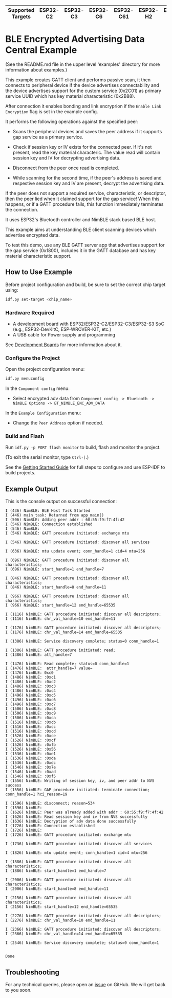 | Supported Targets | ESP32-C2 | ESP32-C3 | ESP32-C6 | ESP32-C61 | ESP32-H2 | ESP32-S3 |
| ----------------- | -------- | -------- | -------- | --------- | -------- | -------- |

# BLE Encrypted Advertising Data Central Example

(See the README.md file in the upper level 'examples' directory for more information about examples.)

This example creates GATT client and performs passive scan, it then connects to peripheral device if the device advertises connectability and the device advertises support for the custom service (0x2C01) as primary service UUID which has key material characteristic (0x2B88).

After connection it enables bonding and link encryprion if the `Enable Link Encryption` flag is set in the example config.

It performs the following operations against the specified peer:

* Scans the peripheral devices and saves the peer address if it supports gap service as a primary service.

* Check if session key or IV exists for the connected peer. If it's not present, read the key material characteric. The value read will contain session key and IV for decrypting advertising data.

* Disconnect from the peer once read is completed.

* While scanning for the second time, if the peer's address is saved and respestive session key and IV are present, decrypt the advertising data.

If the peer does not support a required service, characteristic, or descriptor, then the peer lied when it claimed support for the gap service! When this happens, or if a GATT procedure fails, this function immediately terminates the connection.

It uses ESP32's Bluetooth controller and NimBLE stack based BLE host.

This example aims at understanding BLE client scanning devices which advertise encrypted data.

To test this demo, use any BLE GATT server app that advertises support for the gap service (0x1800), includes it in the GATT database and has key material characteristic support.


## How to Use Example

Before project configuration and build, be sure to set the correct chip target using:

```bash
idf.py set-target <chip_name>
```

### Hardware Required

* A development board with ESP32/ESP32-C2/ESP32-C3/ESP32-S3 SoC (e.g., ESP32-DevKitC, ESP-WROVER-KIT, etc.)
* A USB cable for Power supply and programming

See [Development Boards](https://www.espressif.com/en/products/devkits) for more information about it.

### Configure the Project

Open the project configuration menu:

```bash
idf.py menuconfig
```
In the `Component config` menu:

* Select encrypted adv data from `Component config -> Bluetooth -> NimBLE Options -> BT_NIMBLE_ENC_ADV_DATA`

In the `Example Configuration` menu:

* Change the `Peer Address` option if needed.

### Build and Flash

Run `idf.py -p PORT flash monitor` to build, flash and monitor the project.

(To exit the serial monitor, type ``Ctrl-]``.)

See the [Getting Started Guide](https://idf.espressif.com/) for full steps to configure and use ESP-IDF to build projects.

## Example Output

This is the console output on successful connection:

```
I (436) NimBLE: BLE Host Task Started
I (446) main_task: Returned from app_main()
I (506) NimBLE: Adding peer addr : 60:55:f9:f7:4f:42
I (546) NimBLE: Connection established
I (546) NimBLE:
I (546) NimBLE: GATT procedure initiated: exchange mtu

I (546) NimBLE: GATT procedure initiated: discover all services

I (636) NimBLE: mtu update event; conn_handle=1 cid=4 mtu=256

I (696) NimBLE: GATT procedure initiated: discover all characteristics;
I (696) NimBLE: start_handle=1 end_handle=7

I (846) NimBLE: GATT procedure initiated: discover all characteristics;
I (846) NimBLE: start_handle=8 end_handle=11

I (966) NimBLE: GATT procedure initiated: discover all characteristics;
I (966) NimBLE: start_handle=12 end_handle=65535

I (1116) NimBLE: GATT procedure initiated: discover all descriptors;
I (1116) NimBLE: chr_val_handle=10 end_handle=11

I (1176) NimBLE: GATT procedure initiated: discover all descriptors;
I (1176) NimBLE: chr_val_handle=14 end_handle=65535

I (1386) NimBLE: Service discovery complete; status=0 conn_handle=1

I (1386) NimBLE: GATT procedure initiated: read;
I (1386) NimBLE: att_handle=7

I (1476) NimBLE: Read complete; status=0 conn_handle=1
I (1476) NimBLE:  attr_handle=7 value=
I (1476) NimBLE: 0xc0
I (1486) NimBLE: :0xc1
I (1486) NimBLE: :0xc2
I (1486) NimBLE: :0xc3
I (1486) NimBLE: :0xc4
I (1496) NimBLE: :0xc5
I (1496) NimBLE: :0xc6
I (1496) NimBLE: :0xc7
I (1506) NimBLE: :0xc8
I (1506) NimBLE: :0xc9
I (1506) NimBLE: :0xca
I (1516) NimBLE: :0xcb
I (1516) NimBLE: :0xcc
I (1516) NimBLE: :0xcd
I (1526) NimBLE: :0xce
I (1526) NimBLE: :0xcf
I (1526) NimBLE: :0xfb
I (1526) NimBLE: :0x56
I (1536) NimBLE: :0xe1
I (1536) NimBLE: :0xda
I (1536) NimBLE: :0xdc
I (1546) NimBLE: :0x7e
I (1546) NimBLE: :0xad
I (1546) NimBLE: :0xf5
I (1556) NimBLE: Writing of session key, iv, and peer addr to NVS success
I (1556) NimBLE: GAP procedure initiated: terminate connection; conn_handle=1 hci_reason=19

I (1596) NimBLE: disconnect; reason=534
I (1596) NimBLE:
I (1626) NimBLE: Peer was already added with addr : 60:55:f9:f7:4f:42
I (1626) NimBLE: Read session key and iv from NVS successfully
I (1636) NimBLE: Decryption of adv data done successfully
I (1726) NimBLE: Connection established
I (1726) NimBLE:
I (1726) NimBLE: GATT procedure initiated: exchange mtu

I (1736) NimBLE: GATT procedure initiated: discover all services

I (1826) NimBLE: mtu update event; conn_handle=1 cid=4 mtu=256

I (1886) NimBLE: GATT procedure initiated: discover all characteristics;
I (1886) NimBLE: start_handle=1 end_handle=7

I (2006) NimBLE: GATT procedure initiated: discover all characteristics;
I (2006) NimBLE: start_handle=8 end_handle=11

I (2156) NimBLE: GATT procedure initiated: discover all characteristics;
I (2156) NimBLE: start_handle=12 end_handle=65535

I (2276) NimBLE: GATT procedure initiated: discover all descriptors;
I (2276) NimBLE: chr_val_handle=10 end_handle=11

I (2366) NimBLE: GATT procedure initiated: discover all descriptors;
I (2366) NimBLE: chr_val_handle=14 end_handle=65535

I (2546) NimBLE: Service discovery complete; status=0 conn_handle=1


Done

```

## Troubleshooting

For any technical queries, please open an [issue](https://github.com/espressif/esp-idf/issues) on GitHub. We will get back to you soon.
